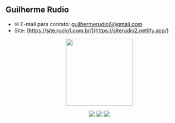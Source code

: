 ##  Guilherme Rudio

- ✉ E-mail para contato: guilhermerudio6@gmail.com
- Site: [https://site.rudio1.com.br/](https://siterudio2.netlify.app/)



<div align="center">
  <a href="https://github.com/Rudio1">
  <img height="180em" src="https://github-readme-stats.vercel.app/api/top-langs/?username=Rudio1&layout=compact&langs_count=7&theme=merko"/>
  

  <a href="https://instagram.com/rudio.x" target="_blank"><img src="https://img.shields.io/badge/-Instagram-%23E4405F?style=for-the-badge&logo=instagram&logoColor=white" target="_blank"></a>
 	<a href="https://www.twitch.tv/Rudio1" target="_blank"><img src="https://img.shields.io/badge/Twitch-9146FF?style=for-the-badge&logo=twitch&logoColor=white" target="_blank"></a>
  <a href="https://www.linkedin.com/in/guilherme-rudio-790939164/" target="_blank"><img src="https://img.shields.io/badge/-LinkedIn-%230077B5?style=for-the-badge&logo=linkedin&logoColor=white" target="_blank"></a> 

 
</div>

